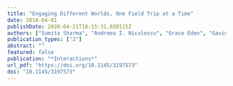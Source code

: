 ```yaml
---
title: "Engaging Different Worlds, One Field Trip at a Time"
date: 2018-04-01
publishDate: 2020-04-21T18:15:31.020115Z
authors: ["Sumita Sharma", "Andreea I. Niculescu", "Grace Eden", "Gavin Sim", "Dhvani Toprani", "Biju Thankachan", "Janet C. Read", "Markku Turunen", "Pekka Kallioniemi"]
publication_types: ["2"]
abstract: ""
featured: false
publication: "*Interactions*"
url_pdf: "https://doi.org/10.1145/3197573"
doi: "10.1145/3197573"
---
```


